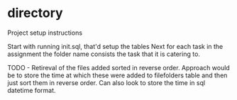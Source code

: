 # directory


Project setup instructions

Start with running init.sql, that'd setup the tables
Next for each task in the assignment the folder name consists the task that it is catering to.

TODO - Retireval of the files added sorted in reverse order. Approach would be to store the time at which these were added to
filefolders table and then just sort them in reverse order. Can also look to store the time in sql datetime format.
